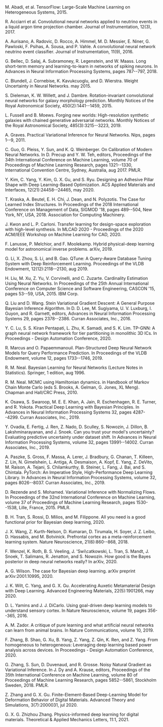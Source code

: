 
M. Abadi, et al. 
 TensorFlow: Large-Scale Machine Learning on Heterogeneous Systems,
  2015.

R. Acciarri et al.
 Convolutional neural networks applied to neutrino events in a liquid
  argon time projection chamber.
  Journal of Instrumentation, 12(3), 2017.

A. Aurisano, A. Radovic, D. Rocco, A. Himmel, M. D. Messier, E. Niner,
  G. Pawloski, F. Psihas, A. Sousa, and P. Vahle.
 A convolutional neural network neutrino event classifier.
  Journal of Instrumentation, 11(9), 2016.

G. Bellec, D. Salaj, A. Subramoney, R. Legenstein, and W. Maass.
 Long short-term memory and learning-to-learn in networks of spiking
  neurons.
 In  Advances in Neural Information Processing Systems, pages
  787--797, 2018.

C. Blundell, J. Cornebise, K. Kavukcuoglu, and D. Wierstra.
 Weight Uncertainty in Neural Networks.
 may 2015.

S. Dieleman, K. W. Willett, and J. Dambre.
 Rotation-invariant convolutional neural networks for galaxy
  morphology prediction.
  Monthly Notices of the Royal Astronomical Society,
  450(2):1441--1459, 2015.

L. Fussell and B. Moews.
 Forging new worlds: High-resolution synthetic galaxies with chained
  generative adversarial networks.
  Monthly Notices of the Royal Astronomical Society,
  485(3):3215--3223, 2019.

A. Graves.
 Practical Variational Inference for Neural Networks.
  Nips, pages 1--9, 2011.

C. Guo, G. Pleiss, Y. Sun, and K. Q. Weinberger.
 On Calibration of Modern Neural Networks.
 In D. Precup and Y. W. Teh, editors,  Proceedings of the 34th
  International Conference on Machine Learning, volume 70 of  Proceedings
  of Machine Learning Research, pages 1321--1330, International Convention
  Centre, Sydney, Australia, aug 2017. PMLR.

Y. Kim, C. Yang, Y. Kim, G. X. Gu, and S. Ryu.
 Designing an Adhesive Pillar Shape with Deep Learning-Based
  Optimization.
  ACS Applied Materials and Interfaces, 12(21):24458--24465, may
  2020.

T. Kraska, A. Beutel, E. H. Chi, J. Dean, and N. Polyzotis.
 The Case for Learned Index Structures.
 In  Proceedings of the 2018 International Conference on
  Management of Data, SIGMOD '18, pages 489--504, New York, NY, USA, 2018.
  Association for Computing Machinery.

J. Kwon and L. P. Carloni.
 Transfer learning for design-space exploration with high-level
  synthesis.
 In  MLCAD 2020 - Proceedings of the 2020 ACM/IEEE Workshop on
  Machine Learning for CAD, 2020.

F. Lanusse, P. Melchior, and F. Moolekamp.
 Hybrid physical-deep learning model for astronomical inverse
  problems.
  arXiv, 2019.

G. Li, X. Zhou, S. Li, and B. Gao.
 QTune: A Query-Aware Database Tuning System with Deep Reinforcement
  Learning.
  Proceedings of the VLDB Endowment, 12(12):2118--2130, aug 2019.

H. Liu, M. Xu, Z. Yu, V. Corvinelli, and C. Zuzarte.
 Cardinality Estimation Using Neural Networks.
 In  Proceedings of the 25th Annual International Conference on
  Computer Science and Software Engineering, CASCON '15, pages 53--59, USA,
  2015. IBM Corp.

Q. Liu and D. Wang.
 Stein Variational Gradient Descent: A General Purpose Bayesian
  Inference Algorithm.
 In D. D. Lee, M. Sugiyama, U. V. Luxburg, I. Guyon, and R. Garnett,
  editors,  Advances in Neural Information Processing Systems 29, pages
  2378--2386. Curran Associates, Inc., 2016.

Y. C. Lu, S. S. Kiran Pentapati, L. Zhu, K. Samadi, and S. K. Lim.
 TP-GNN: A graph neural network framework for tier partitioning in
  monolithic 3D ICs.
 In  Proceedings - Design Automation Conference, 2020.

R. Marcus and O. Papaemmanouil.
 Plan-Structured Deep Neural Network Models for Query Performance
  Prediction.
 In  Proceedings of the VLDB Endowment, volume 12, pages
  1733--1746, 2019.

R. M. Neal.
  Bayesian Learning for Neural Networks (Lecture Notes in
  Statistics).
 Springer, 1 edition, aug 1996.

R. M. Neal.
 MCMC using Hamiltonian dynamics.
 in Handbook of Markov Chain Monte Carlo (eds S. Brooks, A. Gelman, G.
  Jones, XL Meng). Chapman and Hall/CRC Press, 2010.

K. Osawa, S. Swaroop, M. E. E. Khan, A. Jain, R. Eschenhagen, R. E. Turner, and
  R. Yokota.
 Practical Deep Learning with Bayesian Principles.
 In  Advances in Neural Information Processing Systems 32, pages
  4287--4299. Curran Associates, Inc., 2019.

Y. Ovadia, E. Fertig, J. Ren, Z. Nado, D. Sculley, S. Nowozin, J. Dillon,
  B. Lakshminarayanan, and J. Snoek.
 Can you trust your model's uncertainty? Evaluating predictive
  uncertainty under dataset shift.
 In  Advances in Neural Information Processing Systems,
  volume 32, pages 13991--14002. Curran Associates, Inc., 2019.

A. Paszke, S. Gross, F. Massa, A. Lerer, J. Bradbury, G. Chanan, T. Killeen,
  Z. Lin, N. Gimelshein, L. Antiga, A. Desmaison, A. Kopf, E. Yang, Z. DeVito,
  M. Raison, A. Tejani, S. Chilamkurthy, B. Steiner, L. Fang, J. Bai, and
  S. Chintala.
 PyTorch: An Imperative Style, High-Performance Deep Learning
  Library.
 In  Advances in Neural Information Processing Systems,
  volume 32, pages 8026--8037. Curran Associates, Inc., 2019.

D. Rezende and S. Mohamed.
 Variational Inference with Normalizing Flows.
 In  Proceedings of the 32nd International Conference on Machine
  Learning, volume 37 of  Proceedings of Machine Learning Research, pages
  1530--1538, Lille, France, 2015. PMLR.

B. H. Tran, S. Rossi, D. Milios, and M. Filippone.
 All you need is a good functional prior for Bayesian deep learning,
  2020.

J. X. Wang, Z. Kurth-Nelson, D. Kumaran, D. Tirumala, H. Soyer, J. Z. Leibo,
  D. Hassabis, and M. Botvinick.
 Prefrontal cortex as a meta-reinforcement learning system.
  Nature Neuroscience, 21(6):860--868, 2018.

F. Wenzel, K. Roth, B. S. Veeling, J. \'Swi\catkowski, L. Tran,
  S. Mandt, J. Snoek, T. Salimans, R. Jenatton, and S. Nowozin.
 How good is the Bayes posterior in deep neural networks really?
 In  arXiv, 2020.

A. G. Wilson.
 The case for Bayesian deep learning.
  arXiv preprint arXiv:2001.10995, 2020.

J. K. Wilt, C. Yang, and G. X. Gu.
 Accelerating Auxetic Metamaterial Design with Deep Learning.
  Advanced Engineering Materials, 22(5):1901266, may 2020.

D. L. Yamins and J. J. DiCarlo.
 Using goal-driven deep learning models to understand sensory
  cortex.
 In  Nature Neuroscience, volume 19, pages 356--365, 2016.

A. M. Zador.
 A critique of pure learning and what artificial neural networks can
  learn from animal brains.
 In  Nature Communications, volume 10, 2019.

F. Zhang, B. Shao, G. Xu, B. Yang, Z. Yang, Z. Qin, K. Ren, and Z. Yang.
 From homogeneous to heterogeneous: Leveraging deep learning based
  power analysis across devices.
 In  Proceedings - Design Automation Conference, 2020.

G. Zhang, S. Sun, D. Duvenaud, and R. Grosse.
 Noisy Natural Gradient as Variational Inference.
 In J. Dy and A. Krause, editors,  Proceedings of the 35th
  International Conference on Machine Learning, volume 80 of  Proceedings
  of Machine Learning Research, pages 5852--5861,
  Stockholm Sweden, 2018. PMLR.

Z. Zhang and G. X. Gu.
 Finite-Element-Based Deep-Learning Model for Deformation Behavior of
  Digital Materials.
  Advanced Theory and Simulations, 3(7):2000031, jul 2020.

G. X. G. Zhizhou Zhang.
 Physics-informed deep learning for digital materials.
  Theoretical & Applied Mechanics Letters, 11:1, 2021.

